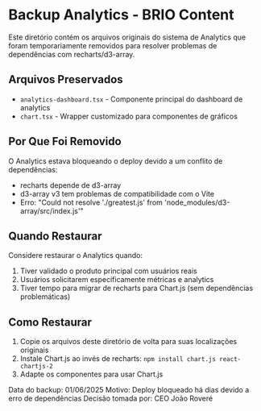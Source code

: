 # Backup Analytics - BRIO Content

Este diretório contém os arquivos originais do sistema de Analytics que foram temporariamente removidos para resolver problemas de dependências com recharts/d3-array.

## Arquivos Preservados

- `analytics-dashboard.tsx` - Componente principal do dashboard de analytics
- `chart.tsx` - Wrapper customizado para componentes de gráficos

## Por Que Foi Removido

O Analytics estava bloqueando o deploy devido a um conflito de dependências:
- recharts depende de d3-array
- d3-array v3 tem problemas de compatibilidade com o Vite
- Erro: "Could not resolve './greatest.js' from 'node_modules/d3-array/src/index.js'"

## Quando Restaurar

Considere restaurar o Analytics quando:
1. Tiver validado o produto principal com usuários reais
2. Usuários solicitarem especificamente métricas e analytics
3. Tiver tempo para migrar de recharts para Chart.js (sem dependências problemáticas)

## Como Restaurar

1. Copie os arquivos deste diretório de volta para suas localizações originais
2. Instale Chart.js ao invés de recharts: `npm install chart.js react-chartjs-2`
3. Adapte os componentes para usar Chart.js

Data do backup: 01/06/2025
Motivo: Deploy bloqueado há dias devido a erro de dependências
Decisão tomada por: CEO João Roveré